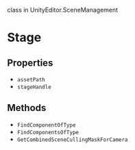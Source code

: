 class in UnityEditor.SceneManagement
# Stage

## Properties
- `assetPath`
- `stageHandle`
## Methods
- `FindComponentOfType`
- `FindComponentsOfType`
- `GetCombinedSceneCullingMaskForCamera`
